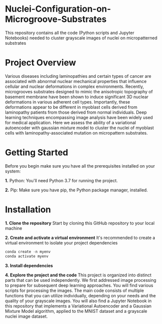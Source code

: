 # Nuclei-Configuration-on-Microgroove-Substrates
This repository contains all the code (Python scripts and Jupyter Notebooks) needed to cluster grayscale images of nuclei on micropatterned substrates
# Project Overview
Various diseases including laminopathies and certain types of cancer are associated with abnormal nuclear mechanical properties that influence cellular and nuclear deformations in complex environments. Recently, microgrooves substrates designed to mimic the anisotropic topography of basement membrane have been shown to induce significant 3D nuclear deformations in various adherent cell types. Importantly, these deformations appear to be different in myoblast cells derived from laminopathy patients from those derived from normal individuals. Deep learning techniques encompassing image analysis have been widely used for medical application. Here we assess the ability of a variational autoencoder with gaussian mixture model to cluster the nuclei of myoblast cells with laminopathy-associated mutation on micropattern substrates. 
# Getting Started 
Before you begin make sure you have all the prerequisites installed on your system:

**1.** Python: You'll need Python 3.7 for running the project.

**2.** Pip: Make sure you have pip, the Python package manager, installed.

# Installation 
**1. Clone the repository** Start by cloning this GitHub repository to your local machine

**2. Create and activate a virtual environment** It's recommended to create a virtual environment to isolate your project dependencies
```python 
conda create -n myenv 
conda activate myenv
```
**3. Install dependencies** 

**4. Explore the project and the code** This project is organized into distinct parts that can be used independently. We first addressed image processing to prepare for subsequent deep learning approaches. You will find various scripts for processing the images. The main code consists of multiple functions that you can utilize individually, depending on your needs and the quality of your grayscale images. You will also find a Jupyter Notebook in this repository that implements a Variational Autoencoder and a Gaussian Mixture Model algorithm, applied to the MNIST dataset and a grayscale nuclei image dataset. 

